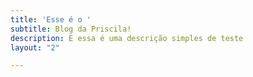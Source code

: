 ```yaml
---
title: 'Esse é o '
subtitle: Blog da Priscila!
description: E essa é uma descrição simples de teste
layout: "2"

---
```

